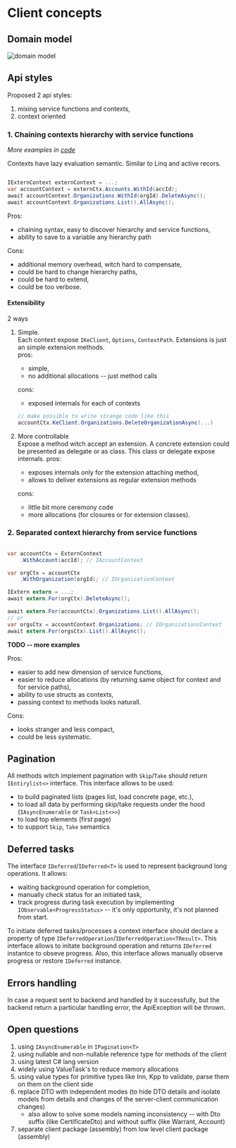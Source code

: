 # Client concepts

## Domain model

![domain model](./images/domain_model.jpg)

## Api styles

Proposed 2 api styles:
1. mixing service functions and contexts,
1. context oriented

### 1. Chaining contexts hierarchy with service functions 

*More examples in [code](./../ExternDotnetSDK/Concept/UsageSamples.cs)*

Contexts have lazy evaluation semantic. Similar to Linq and active recors.

```c#

IExternContext externContext = ...;
var accountContext = externCtx.Accounts.WithId(accId);
await accountContext.Organizations.WithId(orgId).DeleteAsync();
await accountContext.Organizations.List().AllAsync();

```

Pros:
- chaining syntax, easy to discover hierarchy and service functions,
- ability to save to a variable any hierarchy path

Cons:
- additional memory overhead, witch hard to compensate,
- could be hard to change hierarchy paths,
- could be hard to extend,
- could be too verbose.

#### Extensibility

2 ways
1. Simple.  
   Each context expose `IKeClient`, `Options`, `ContextPath`. Extensions is just an simple extension methods.  
   pros:
   - simple,
   - no additional allocations -- just method calls  
   
   cons:
   - exposed internals for each of contexts
   ```c#
   // make possible to write strange code like this
   accountCtx.KeClient.Organizations.DeleteOrganizationAsync(...)
   ```

2. More controllable  
   Expose a method witch accept an extension. A concrete extension could be presented as delegate or as class. This class or delegate expose internals.
   pros:  
   - exposes internals only for the extension attaching method,
   - allows to deliver extensions as regular extension methods

   cons:  
   - little bit more ceremony code
   - more allocations (for closures or for extension classes). 
   

### 2. Separated context hierarchy from service functions

```c#

var accountCtx = ExternContext
    .WithAccount(accId); // IAccountContext

var orgCtx = accountCtx
    .WithOrganization(orgId); // IOrganizationContext

IExtern extern = ...;
await extern.For(orgCtx).DeleteAsync();

await extern.For(accountCtx).Organizations.List().AllAsync();
// or
var orgsCtx = accountContext.Organizations; // IOrganizationsContext
await extern.For(orgsCtx).List().AllAsync();

```

**TODO -- more examples**

Pros:
- easier to add new dimension of service functions,
- easier to reduce allocations (by returning same object for context and for service paths),
- ability to use structs as contexts,
- passing context to methods looks naturall.

Cons:
- looks stranger and less compact, 
- could be less systematic.

## Pagination

All methods witch implement pagination with `Skip`/`Take` should return `IEntirylist<>` interface. This interface allows to be used:
- to build paginated lists (pages list, load concrete page, etc.),
- to load all data by performing skip/take requests under the hood (`IAsyncEnumerable` or `Task<List<>>`)
- to load top elements (first page)
- to support `Skip`, `Take` semantics

## Deferred tasks

The interface `IDeferred`/`IDeferred<T>` is used to represent background long operations. It allows:
- waiting background operation for completion,
- manually check status for an initiated task,
- track progress during task execution by implementing `IObservable<ProgressStatus>` -- it's only opportunity, it's not planned from start.

To initiate deferred tasks/processes a context interface should declare a property of type `IDeferredOperation`/`IDeferredOperation<TResult>`. This interface allows to initate background operation and returns `IDeferred` instantce to obseve progress. Also, this interface allows manually observe progress or restore `IDeferred` instance.

## Errors handling

In case a request sent to backend and handled by it successfully, but the backend return a particular handling error, the ApiException will be thrown.

## Open questions

1. using `IAsyncEnumerable` in `IPagination<T>`
1. using nullable and non-nullable reference type for methods of the client
1. using latest C# lang version
1. widely using ValueTask's to reduce memory allocations 
1. using value types for primitive types like Inn, Kpp to validate, parse them on them on the client side
1. replace DTO with independent modes (to hide DTO details and isolate models from details and changes of the server-client communication changes)
    - also allow to solve some models naming inconsistency -- with Dto suffix (like CertificateDto) and without suffix (like Warrant, Account)
1. separate client package (assembly) from low level client package (assembly)